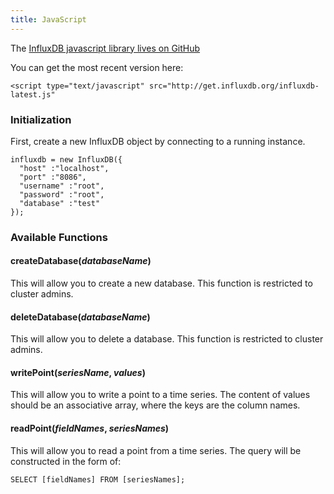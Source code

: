 ```yaml
---
title: JavaScript
---
```


The [InfluxDB javascript library lives on GitHub](https://github.com/influxdb/influxdb-js)

You can get the most recent version here:

    <script type="text/javascript" src="http://get.influxdb.org/influxdb-latest.js"

### Initialization

First, create a new InfluxDB object by connecting to a running instance.

    influxdb = new InfluxDB({
      "host" :"localhost",
      "port" :"8086",
      "username" :"root",
      "password" :"root",
      "database" :"test"
    });

### Available Functions

#### createDatabase(_databaseName_)

This will allow you to create a new database. This function is restricted to cluster admins.

#### deleteDatabase(_databaseName_)

This will allow you to delete a database. This function is restricted to cluster admins.

#### writePoint(_seriesName_, _values_)

This will allow you to write a point to a time series. The content of values should be an associative array,
where the keys are the column names.

#### readPoint(_fieldNames_, _seriesNames_)

This will allow you to read a point from a time series. The query will be constructed in the form of:

    SELECT [fieldNames] FROM [seriesNames];

